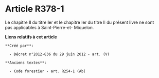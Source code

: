# Article R378-1

Le chapitre II du titre Ier et le chapitre Ier du titre II du présent livre ne sont pas applicables à Saint-Pierre-et-
Miquelon.

**Liens relatifs à cet article**

	**Créé par**:

	  - Décret n°2012-836 du 29 juin 2012 - art. (V)

	**Anciens textes**:

	  - Code forestier - art. R254-1 (Ab)
